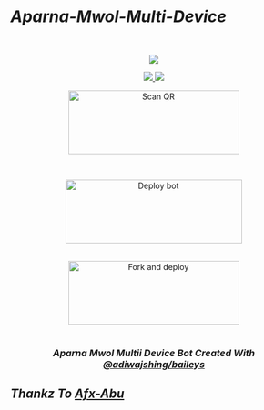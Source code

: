 # _Aparna-Mwol-Multi-Device_

<br>
<div align="center">
  <p align="center">
<img src=imgaddsoon>
</p>

<div align="center">
<a href="https://instagram.com/_midhun_x3__"><img src="https://img.shields.io/badge/Instagram-E4405F?style=for-the-badge&logo=instagram&logoColor=white"/> 
  <a href="https://wa.me/917012751946"><img src="https://img.shields.io/badge/WhatsApp-25D366?style=for-the-badge&logo=whatsapp&logoColor=white" />
</p>
  
<a href="https://aparna-qr.herokuapp.com/"><img align="center" src="https://www.linkpicture.com/q/20221020_131903_1.png" alt="Scan QR" height="112" width="300" /></a>
<br>
<div>
<br>
  
<a href="Fixsoon" target="blank"><img align="center" src="https://www.linkpicture.com/q/20221020_131929.png" alt="Deploy bot" height="112" width="310" /></a>
  <div>
<br>
<a href="https://github.com/dzmidhun/aparna-md/fork"><img align="center" src="https://www.linkpicture.com/q/20221020_131837_1.png" alt="Fork and deploy" height="112" width="300" /></a>
<div>
  <br>

### _Aparna Mwol Multii Device Bot Created With [@adiwajshing/baileys](https://github.com/adiwajshing/Baileys)_

<div align="left">

## _Thankz To [Afx-Abu](https://github.com/Afx-Abu)_

